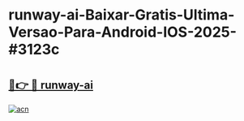 # runway-ai-Baixar-Gratis-Ultima-Versao-Para-Android-IOS-2025-#3123c

# <h2><a href="https://ainizakaria.my?title=runway-ai&ref=25M">🔗👉 🔴 runway-ai</a></h2>

[![acn](https://github.com/user-attachments/assets/0f9c940e-d8b0-45ae-aac7-cd30a18b3e1c)](https://ainizakaria.my?title=runway-ai&ref=25M)

